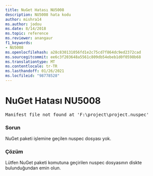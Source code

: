 ```yaml
---
title: NuGet Hatası NU5008
description: NU5008 hata kodu
author: mishra14
ms.author: jodou
ms.date: 8/14/2018
ms.topic: reference
ms.reviewer: anangaur
f1_keywords:
- NU5008
ms.openlocfilehash: a28c830131056fd1e2c75cd7f864dc9ed2372cad
ms.sourcegitcommit: ee6c3f203648a5561c809db54ebeb1d0f0598b68
ms.translationtype: MT
ms.contentlocale: tr-TR
ms.lasthandoff: 01/26/2021
ms.locfileid: "98778528"
---
```

# <a name="nuget-error-nu5008"></a>NuGet Hatası NU5008
<pre>Manifest file not found at 'F:\project\project.nuspec'</pre>

### <a name="issue"></a>Sorun

NuGet paketi işlemine geçilen nuspec dosyası yok.


### <a name="solution"></a>Çözüm

Lütfen NuGet paketi komutuna geçirilen nuspec dosyasının diskte bulunduğundan emin olun.

